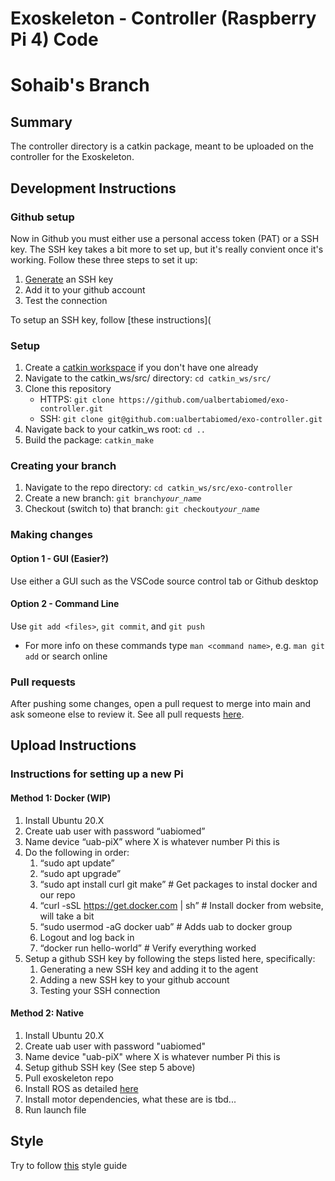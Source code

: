 # Exoskeleton - Controller (Raspberry Pi 4) Code
# Sohaib's Branch
## Summary

The controller directory is a catkin package, meant to be uploaded on the controller for the Exoskeleton.

## Development Instructions

### Github setup

Now in Github you must either use a personal access token (PAT) or a SSH key. The SSH key takes a bit more to set up, but it's really convient once it's working. Follow these three steps to set it up:

1. [Generate](https://docs.github.com/en/authentication/connecting-to-github-with-ssh/generating-a-new-ssh-key-and-adding-it-to-the-ssh-agent) an SSH key
2. Add it to your github account
3. Test the connection

To setup an SSH key, follow [these instructions](

### Setup

1. Create a [catkin workspace](http://wiki.ros.org/catkin/Tutorials/create_a_workspace) if you don't have one already
2. Navigate to the catkin_ws/src/ directory: `cd catkin_ws/src/`
3. Clone this repository
   - HTTPS: `git clone https://github.com/ualbertabiomed/exo-controller.git`
   - SSH: `git clone git@github.com:ualbertabiomed/exo-controller.git`
4. Navigate back to your catkin_ws root: `cd ..`
5. Build the package: `catkin_make`

### Creating your branch

1. Navigate to the repo directory: `cd catkin_ws/src/exo-controller`
2. Create a new branch: `git branch`*`your_name`*
3. Checkout (switch to) that branch: `git checkout`*`your_name`*

### Making changes
#### Option 1 - GUI (Easier?)
   Use either a GUI such as the VSCode source control tab or Github desktop
#### Option 2 - Command Line
Use `git add <files>`, `git commit`, and `git push`
- For more info on these commands type `man <command name>`, e.g. `man git add` or search online

### Pull requests

After pushing some changes, open a pull request to merge into main and ask someone else to review it. See all pull requests [here](https://github.com/ualbertabiomed/exo-controller/pulls).

## Upload Instructions

### Instructions for setting up a new Pi

#### Method 1: Docker (WIP)
1. Install Ubuntu 20.X
2. Create uab user with password “uabiomed”
3. Name device “uab-piX” where X is whatever number Pi this is
4. Do the following in order:
   1. “sudo apt update”
   2. “sudo apt upgrade”
   3. “sudo apt install curl git make” # Get packages to instal docker and our repo
   4. “curl -sSL https://get.docker.com | sh” # Install docker from website, will take a bit
   5. “sudo usermod -aG docker uab” # Adds uab to docker group
   6. Logout and log back in
   7. “docker run hello-world” # Verify everything worked
5. Setup a github SSH key by following the steps listed here, specifically:
   1. Generating a new SSH key and adding it to the agent
   2. Adding a new SSH key to your github account
   3. Testing your SSH connection

#### Method 2: Native
1. Install Ubuntu 20.X
2. Create uab user with password "uabiomed"
3. Name device "uab-piX" where X is whatever number Pi this is
4. Setup github SSH key (See step 5 above)
5. Pull exoskeleton repo
6. Install ROS as detailed [here](http://wiki.ros.org/noetic/Installation/Ubuntu)
7. Install motor dependencies, what these are is tbd...
8. Run launch file

## Style

Try to follow [this](http://wiki.ros.org/PyStyleGuide) style guide 
